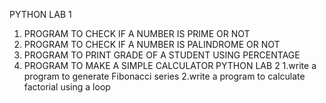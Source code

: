 PYTHON LAB 1 
1. PROGRAM TO CHECK IF A NUMBER IS PRIME OR NOT
2. PROGRAM TO CHECK IF A NUMBER IS PALINDROME OR NOT
3. PROGRAM TO PRINT GRADE OF A STUDENT USING PERCENTAGE
4. PROGRAM TO MAKE A SIMPLE CALCULATOR 
PYTHON LAB 2
1.write a program to generate Fibonacci series
2.write a program to calculate factorial using a loop

